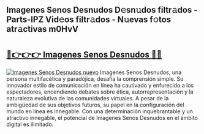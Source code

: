 ## Imagenes Senos Desnudos D𝚎sn𝚞dos filtr𝚊dos - Parts-IPZ Vid𝚎os filtr𝚊dos - N𝚞evas f𝚘tos atr𝚊ctivas m0HvV

# <h2><a href="http://mb34ji2.tromn.icu/?c=Imagenes+Senos+Desnudos">🔗👉👉👉 Imagenes Senos Desnudos 🔗🔗</a></h2>

[![Imagenes Senos Desnudos nuevo](https://i.imgur.com/pEAQMta.gif)](http://mb34ji2.tromn.icu/?c=Imagenes+Senos+Desnudos)
Imagenes Senos Desnudos, una persona multifacética y paradójica, desafía la comprensión simple. Su innovador estilo de comunicación en línea ha cautivado y enfurecido a los espectadores, encendiendo debates sobre ética, autorrepresentación y la naturaleza evolutiva de las comunidades virtuales. A pesar de la ambigüedad de sus objetivos futuros, su papel en la configuración del mundo en línea es innegable. Con una determinación inquebrantable y un atractivo innegable, el potencial de Imagenes Senos Desnudos en el ámbito digital es ilimitado.
